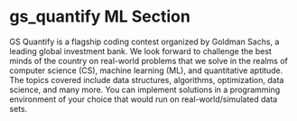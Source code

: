 # gs_quantify ML Section
GS Quantify is a flagship coding contest organized by Goldman Sachs, a leading global investment bank. We look forward to challenge the best minds of the country on real-world problems that we solve in the realms of computer science (CS), machine learning (ML), and quantitative aptitude. The topics covered include data structures, algorithms, optimization, data science, and many more. You can implement solutions in a programming environment of your choice that would run on real-world/simulated data sets.
